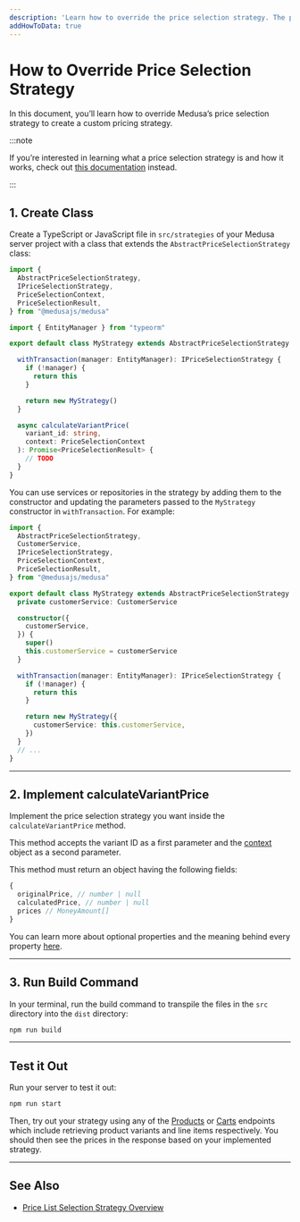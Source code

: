 ```yaml
---
description: 'Learn how to override the price selection strategy. The price selection strategy is used to determine the best price based on a specific context.'
addHowToData: true
---
```


# How to Override Price Selection Strategy

In this document, you’ll learn how to override Medusa’s price selection strategy to create a custom pricing strategy.

:::note

If you’re interested in learning what a price selection strategy is and how it works, check out [this documentation](./index.md) instead.

:::

## 1. Create Class

Create a TypeScript or JavaScript file in `src/strategies` of your Medusa server project with a class that extends the `AbstractPriceSelectionStrategy` class:

```ts title=src/strategies/price.ts
import { 
  AbstractPriceSelectionStrategy, 
  IPriceSelectionStrategy, 
  PriceSelectionContext, 
  PriceSelectionResult,
} from "@medusajs/medusa"

import { EntityManager } from "typeorm"

export default class MyStrategy extends AbstractPriceSelectionStrategy {

  withTransaction(manager: EntityManager): IPriceSelectionStrategy {
    if (!manager) {
      return this
    }

    return new MyStrategy()
  }

  async calculateVariantPrice(
    variant_id: string,
    context: PriceSelectionContext
  ): Promise<PriceSelectionResult> {
    // TODO
  }
}
```

You can use services or repositories in the strategy by adding them to the constructor and updating the parameters passed to the `MyStrategy` constructor in `withTransaction`. For example:

```ts
import { 
  AbstractPriceSelectionStrategy, 
  CustomerService, 
  IPriceSelectionStrategy, 
  PriceSelectionContext, 
  PriceSelectionResult, 
} from "@medusajs/medusa"

export default class MyStrategy extends AbstractPriceSelectionStrategy {
  private customerService: CustomerService

  constructor({
    customerService,
  }) {
    super()
    this.customerService = customerService
  }

  withTransaction(manager: EntityManager): IPriceSelectionStrategy {
    if (!manager) {
      return this
    }

    return new MyStrategy({
      customerService: this.customerService,
    })
  }
  // ...
}
```

---

## 2. Implement calculateVariantPrice

Implement the price selection strategy you want inside the `calculateVariantPrice` method.

This method accepts the variant ID as a first parameter and the [context](./index.md#context-object) object as a second parameter.

This method must return an object having the following fields:

```ts noReport
{
  originalPrice, // number | null
  calculatedPrice, // number | null
  prices // MoneyAmount[]
}
```

You can learn more about optional properties and the meaning behind every property [here](./index.md#calculatevariantprice-method).

---

## 3. Run Build Command

In your terminal, run the build command to transpile the files in the `src` directory into the `dist` directory:

```bash npm2yarn
npm run build
```

---

## Test it Out

Run your server to test it out:

```bash npm2yarn
npm run start
```

Then, try out your strategy using any of the [Products](https://docs.medusajs.com/api/store/#tag/Product) or [Carts](https://docs.medusajs.com/api/store/#tag/Cart) endpoints which include retrieving product variants and line items respectively. You should then see the prices in the response based on your implemented strategy.

---

## See Also

- [Price List Selection Strategy Overview](./index.md)
